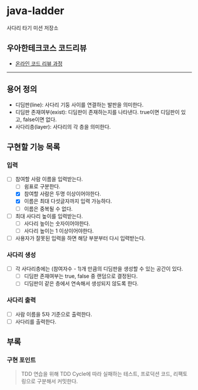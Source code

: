 # java-ladder

사다리 타기 미션 저장소

## 우아한테크코스 코드리뷰

- [온라인 코드 리뷰 과정](https://github.com/woowacourse/woowacourse-docs/blob/master/maincourse/README.md)

---
## 용어 정의
- 디딤판(line): 사다리 기둥 사이를 연결하는 발판을 의미한다.
- 디딤판 존재여부(exist): 디딤판이 존재하는지를 나타낸다. true이면 디딤판이 있고, false이면 없다.
- 사다리층(layer): 사다리의 각 층을 의미한다.

## 구현할 기능 목록
### 입력
- [ ] 참여할 사람 이름을 입력받는다.
  - [ ] 쉼표로 구분한다.
  - [x] 참여할 사람은 두명 이상이어야한다.
  - [x] 이름은 최대 다섯글자까지 입력 가능하다.
  - [ ] 이름은 중복될 수 없다.
- [ ] 최대 사다리 높이를 입력받는다.
  - [ ] 사다리 높이는 숫자이어야한다.
  - [ ] 사다리 높이는 1 이상이어야한다.
- [ ] 사용자가 잘못된 입력을 하면 해당 부분부터 다시 입력받는다.

### 사다리 생성
- [ ] 각 사다리층에는 (참여자수 - 1)개 만큼의 디딤판을 생성할 수 있는 공간이 있다.
  - [ ] 디딤판 존재여부는 true, false 중 랜덤으로 결정된다.
  - [ ] 디딤판이 같은 층에서 연속해서 생성되지 않도록 한다.

### 사다리 출력
- [ ] 사람 이름을 5자 기준으로 출력한다.
- [ ] 사다리를 출력한다.

## 부록
### 구현 포인트
> TDD 연습을 위해 TDD Cycle에 따라 실패하는 테스트, 프로덕션 코드, 리팩토링으로 구분해서 커밋한다.
